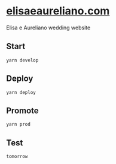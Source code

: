 # <a href="https://elisaeaureliano.com" target="_blank">elisaeaureliano.com</a>

Elisa e Aureliano wedding website

## Start
    yarn develop

## Deploy
    yarn deploy
    
## Promote
    yarn prod

## Test
    tomorrow
